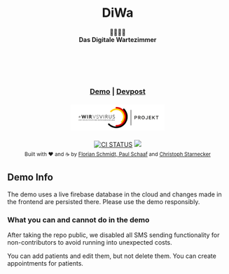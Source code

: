 <h1 align="center">DiWa</h1> 

<div align="center">  
  💁‍♂️💁‍♀️
</div>  
<div align="center">  
  <strong>Das Digitale Wartezimmer</strong>  
</div>  
<div align="center">
  <h3 style="margin-top:100px">
    <a href="https://wirvsvirus-19373.web.app">
      Demo</a>
    <span> | </span>
    <a href="https://devpost.com/software/diwa-das-digitale-wartezimmer">
     Devpost</a>
  </h3>
</div>

<h4 align="center">
<img height="60" src="https://github.com/CStarn/WirVsVirus/blob/master/client/src/assets/project_logo.png?raw=true">
</h4>

<div align="center">
<a href="https://github.com/CStarn/WirVsVirus/actions">
    <img src="https://github.com/CStarn/WirVsVirus/workflows/Firebase%20deployment/badge.svg" alt="CI STATUS" /></a>
  <a href="https://opensource.org/licenses/MIT">
  <img src="https://img.shields.io/badge/License-MIT-yellow.svg"></a>
</div>

<div align="center" margin-top="50px">  
  <sub>Built with ❤︎ and ☕ by <a href="https://github.com/flodt">Florian Schmidt, </a>  
  <a href="https://github.com/paul-schaaf">Paul Schaaf</a> and  
  <a href="https://github.com/CStarn">  
    Christoph Starnecker  
  </a>  
</div>

## Demo Info

The demo uses a live firebase database in the cloud and changes made in the frontend are persisted there. Please use the demo responsibly.

### What you can and cannot do in the demo

After taking the repo public, we disabled all SMS sending functionality for non-contributors to avoid running into
unexpected costs. 

You can add patients and edit them, but not delete them. You can create appointments for patients.
